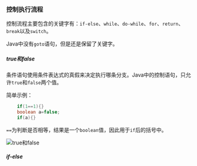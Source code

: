 ### 控制执行流程
控制流程主要包含的关键字有：`if-else`、`while`、`do-while`、`for`、`return`、`break`以及`switch`。

Java中没有`goto`语句，但是还是保留了关键字。

##### true和false
条件语句使用条件表达式的真假来决定执行哪条分支。Java中的控制语句，只允许`true`和`false`两个值。

简单示例：
```java
    if(1==1){}
    boolean a=false;
    if(a){}
```
`==`为判断是否相等，结果是一个`boolean`值，因此用于`if`后的括号中。

![true和false](https://wx1.sinaimg.cn/large/005VwC5mly1g6nw4em3bcj311d07kdm4.jpg "true和false")

##### if-else

